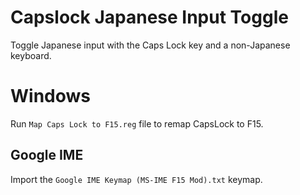 # Capslock Japanese Input Toggle
Toggle Japanese input with the Caps Lock key and a non-Japanese keyboard.

# Windows
Run `Map Caps Lock to F15.reg` file to remap CapsLock to F15.

## Google IME
Import the `Google IME Keymap (MS-IME F15 Mod).txt` keymap.
